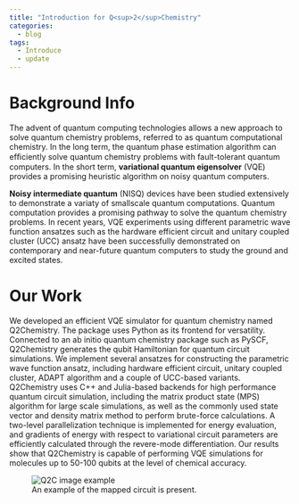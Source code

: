 ```yaml
---
title: "Introduction for Q<sup>2</sup>Chemistry"
categories:
  - blog
tags:
  - Introduce
  - update
---
```


# Background Info
The advent of quantum computing technologies allows a new approach to solve quantum chemistry problems, referred to as quantum computational chemistry. In the long term, the quantum phase estimation algorithm can efﬁciently solve quantum chemistry problems with fault-tolerant quantum computers. In the short term, **variational quantum eigensolver** (VQE) provides a promising heuristic algorithm on noisy quantum computers.

**Noisy intermediate quantum** (NISQ) devices have been studied extensively to demonstrate a variaty of smallscale quantum computations. Quantum computation provides a promising pathway to solve the quantum chemistry problems.  In recent years, VQE experiments using different parametric wave function ansatzes such as the hardware efficient circuit and unitary coupled cluster (UCC) ansatz have been successfully demonstrated on contemporary and near-future quantum computers to study the ground and excited states.

# Our Work
We developed an efficient VQE simulator for quantum chemistry named Q2Chemistry. The package uses Python as its frontend for versatility. Connected to an ab initio quantum chemistry package such as PySCF, Q2Chemistry generates the qubit Hamiltonian for quantum circuit simulations. We implement several ansatzes for constructing the parametric wave function ansatz, including hardware efficient circuit, unitary coupled cluster, ADAPT algorithm and a couple of UCC-based variants. Q2Chemistry uses C++ and Julia-based backends for high performance quantum circuit simulation, including the matrix product state (MPS) algorithm for large scale simulations, as well as the commonly used state vector and density matrix method to perform brute-force calculations. A two-level parallelization technique is implemented for energy evaluation, and gradients of energy with respect to variational circuit parameters are efficiently calculated through the revere-mode differentiation. Our results show that Q2Chemistry is capable of performing VQE simulations for molecules up to 50-100 qubits at the level of chemical accuracy.


<figure>
  <img src="{{ '/assets/images/Introduce1.jpg' | relative_url }}" alt="Q2C image example">
  <figcaption>An example of the mapped circuit is present.</figcaption>
</figure>


<!-- Check out the [Jekyll docs][jekyll-docs] for more info on how to get the most out of Jekyll. File all bugs/feature requests at [Jekyll’s GitHub repo][jekyll-gh]. If you have questions, you can ask them on [Jekyll Talk][jekyll-talk].

[jekyll-docs]: https://jekyllrb.com/docs/home
[jekyll-gh]:   https://github.com/jekyll/jekyll
[jekyll-talk]: https://talk.jekyllrb.com/ -->
